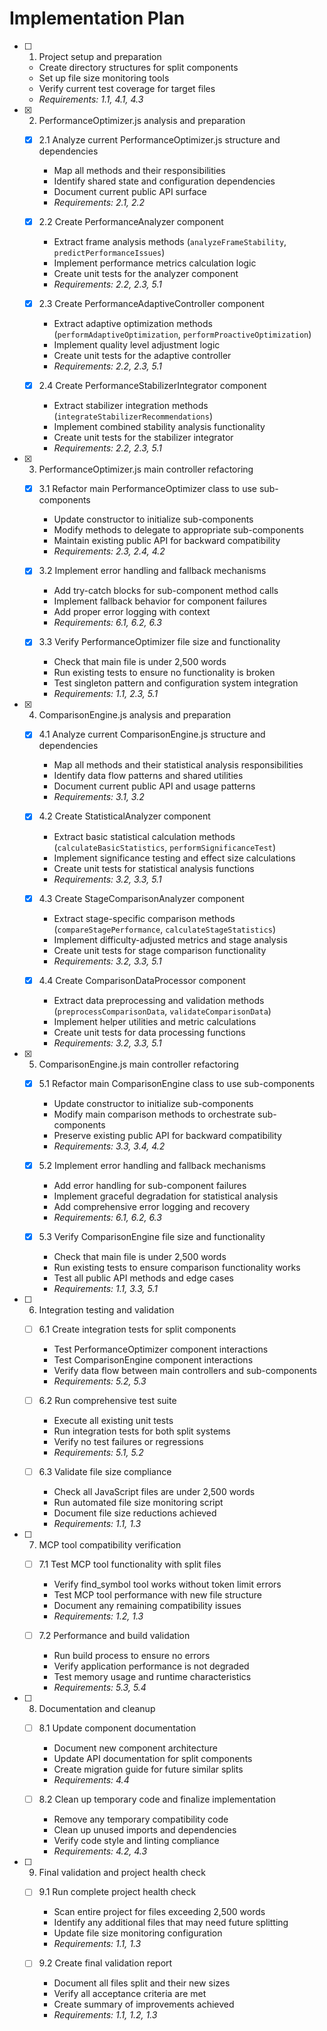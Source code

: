 # Implementation Plan

- [ ] 1. Project setup and preparation
  - Create directory structures for split components
  - Set up file size monitoring tools
  - Verify current test coverage for target files
  - _Requirements: 1.1, 4.1, 4.3_

- [x] 2. PerformanceOptimizer.js analysis and preparation
  - [x] 2.1 Analyze current PerformanceOptimizer.js structure and dependencies
    - Map all methods and their responsibilities
    - Identify shared state and configuration dependencies
    - Document current public API surface
    - _Requirements: 2.1, 2.2_

  - [x] 2.2 Create PerformanceAnalyzer component
    - Extract frame analysis methods (`analyzeFrameStability`, `predictPerformanceIssues`)
    - Implement performance metrics calculation logic
    - Create unit tests for the analyzer component
    - _Requirements: 2.2, 2.3, 5.1_

  - [x] 2.3 Create PerformanceAdaptiveController component
    - Extract adaptive optimization methods (`performAdaptiveOptimization`, `performProactiveOptimization`)
    - Implement quality level adjustment logic
    - Create unit tests for the adaptive controller
    - _Requirements: 2.2, 2.3, 5.1_

  - [x] 2.4 Create PerformanceStabilizerIntegrator component
    - Extract stabilizer integration methods (`integrateStabilizerRecommendations`)
    - Implement combined stability analysis functionality
    - Create unit tests for the stabilizer integrator
    - _Requirements: 2.2, 2.3, 5.1_

- [x] 3. PerformanceOptimizer.js main controller refactoring
  - [x] 3.1 Refactor main PerformanceOptimizer class to use sub-components
    - Update constructor to initialize sub-components
    - Modify methods to delegate to appropriate sub-components
    - Maintain existing public API for backward compatibility
    - _Requirements: 2.3, 2.4, 4.2_

  - [x] 3.2 Implement error handling and fallback mechanisms
    - Add try-catch blocks for sub-component method calls
    - Implement fallback behavior for component failures
    - Add proper error logging with context
    - _Requirements: 6.1, 6.2, 6.3_

  - [x] 3.3 Verify PerformanceOptimizer file size and functionality
    - Check that main file is under 2,500 words
    - Run existing tests to ensure no functionality is broken
    - Test singleton pattern and configuration system integration
    - _Requirements: 1.1, 2.3, 5.1_

- [x] 4. ComparisonEngine.js analysis and preparation
  - [x] 4.1 Analyze current ComparisonEngine.js structure and dependencies
    - Map all methods and their statistical analysis responsibilities
    - Identify data flow patterns and shared utilities
    - Document current public API and usage patterns
    - _Requirements: 3.1, 3.2_

  - [x] 4.2 Create StatisticalAnalyzer component
    - Extract basic statistical calculation methods (`calculateBasicStatistics`, `performSignificanceTest`)
    - Implement significance testing and effect size calculations
    - Create unit tests for statistical analysis functions
    - _Requirements: 3.2, 3.3, 5.1_

  - [x] 4.3 Create StageComparisonAnalyzer component
    - Extract stage-specific comparison methods (`compareStagePerformance`, `calculateStageStatistics`)
    - Implement difficulty-adjusted metrics and stage analysis
    - Create unit tests for stage comparison functionality
    - _Requirements: 3.2, 3.3, 5.1_

  - [x] 4.4 Create ComparisonDataProcessor component
    - Extract data preprocessing and validation methods (`preprocessComparisonData`, `validateComparisonData`)
    - Implement helper utilities and metric calculations
    - Create unit tests for data processing functions
    - _Requirements: 3.2, 3.3, 5.1_

- [x] 5. ComparisonEngine.js main controller refactoring
  - [x] 5.1 Refactor main ComparisonEngine class to use sub-components
    - Update constructor to initialize sub-components
    - Modify main comparison methods to orchestrate sub-components
    - Preserve existing public API for backward compatibility
    - _Requirements: 3.3, 3.4, 4.2_

  - [x] 5.2 Implement error handling and fallback mechanisms
    - Add error handling for sub-component failures
    - Implement graceful degradation for statistical analysis
    - Add comprehensive error logging and recovery
    - _Requirements: 6.1, 6.2, 6.3_

  - [x] 5.3 Verify ComparisonEngine file size and functionality
    - Check that main file is under 2,500 words
    - Run existing tests to ensure comparison functionality works
    - Test all public API methods and edge cases
    - _Requirements: 1.1, 3.3, 5.1_

- [ ] 6. Integration testing and validation
  - [ ] 6.1 Create integration tests for split components
    - Test PerformanceOptimizer component interactions
    - Test ComparisonEngine component interactions
    - Verify data flow between main controllers and sub-components
    - _Requirements: 5.2, 5.3_

  - [ ] 6.2 Run comprehensive test suite
    - Execute all existing unit tests
    - Run integration tests for both split systems
    - Verify no test failures or regressions
    - _Requirements: 5.1, 5.2_

  - [ ] 6.3 Validate file size compliance
    - Check all JavaScript files are under 2,500 words
    - Run automated file size monitoring script
    - Document file size reductions achieved
    - _Requirements: 1.1, 1.3_

- [ ] 7. MCP tool compatibility verification
  - [ ] 7.1 Test MCP tool functionality with split files
    - Verify find_symbol tool works without token limit errors
    - Test MCP tool performance with new file structure
    - Document any remaining compatibility issues
    - _Requirements: 1.2, 1.3_

  - [ ] 7.2 Performance and build validation
    - Run build process to ensure no errors
    - Verify application performance is not degraded
    - Test memory usage and runtime characteristics
    - _Requirements: 5.3, 5.4_

- [ ] 8. Documentation and cleanup
  - [ ] 8.1 Update component documentation
    - Document new component architecture
    - Update API documentation for split components
    - Create migration guide for future similar splits
    - _Requirements: 4.4_

  - [ ] 8.2 Clean up temporary code and finalize implementation
    - Remove any temporary compatibility code
    - Clean up unused imports and dependencies
    - Verify code style and linting compliance
    - _Requirements: 4.2, 4.3_

- [ ] 9. Final validation and project health check
  - [ ] 9.1 Run complete project health check
    - Scan entire project for files exceeding 2,500 words
    - Identify any additional files that may need future splitting
    - Update file size monitoring configuration
    - _Requirements: 1.1, 1.3_

  - [ ] 9.2 Create final validation report
    - Document all files split and their new sizes
    - Verify all acceptance criteria are met
    - Create summary of improvements achieved
    - _Requirements: 1.1, 1.2, 1.3_